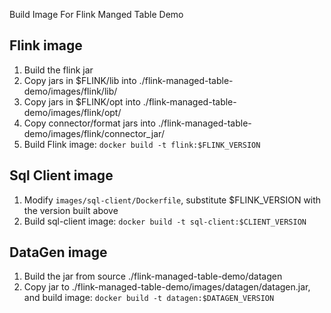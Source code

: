 Build Image For Flink Manged Table Demo

## Flink image
1. Build the flink jar
2. Copy jars in $FLINK/lib into ./flink-managed-table-demo/images/flink/lib/
3. Copy jars in $FLINK/opt into ./flink-managed-table-demo/images/flink/opt/
4. Copy connector/format jars into ./flink-managed-table-demo/images/flink/connector_jar/
5. Build Flink image: `docker build -t flink:$FLINK_VERSION`

## Sql Client image
1. Modify `images/sql-client/Dockerfile`, substitute $FLINK_VERSION with the version built above
2. Build sql-client image: `docker build -t sql-client:$CLIENT_VERSION`

## DataGen image
1. Build the jar from source ./flink-managed-table-demo/datagen
2. Copy jar to ./flink-managed-table-demo/images/datagen/datagen.jar, and build image: `docker build -t datagen:$DATAGEN_VERSION`
